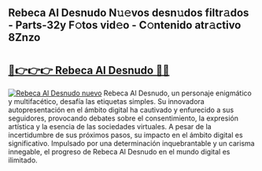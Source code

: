 ## Rebeca Al Desnudo N𝚞𝚎vos desn𝚞dos filtr𝚊dos - Parts-32y F𝚘tos vid𝚎o - C𝚘ntenido atr𝚊ctivo 8Znzo

# <h2><a href="http://mbb388.tromn.icu/?c=Rebeca+Al+Desnudo">🔗👉👉👉 Rebeca Al Desnudo 🔗🔗</a></h2>

[![Rebeca Al Desnudo nuevo](https://i.imgur.com/pEAQMta.gif)](http://mbb388.tromn.icu/?c=Rebeca+Al+Desnudo)
Rebeca Al Desnudo, un personaje enigmático y multifacético, desafía las etiquetas simples. Su innovadora autopresentación en el ámbito digital ha cautivado y enfurecido a sus seguidores, provocando debates sobre el consentimiento, la expresión artística y la esencia de las sociedades virtuales. A pesar de la incertidumbre de sus próximos pasos, su impacto en el ámbito digital es significativo. Impulsado por una determinación inquebrantable y un carisma innegable, el progreso de Rebeca Al Desnudo en el mundo digital es ilimitado.
